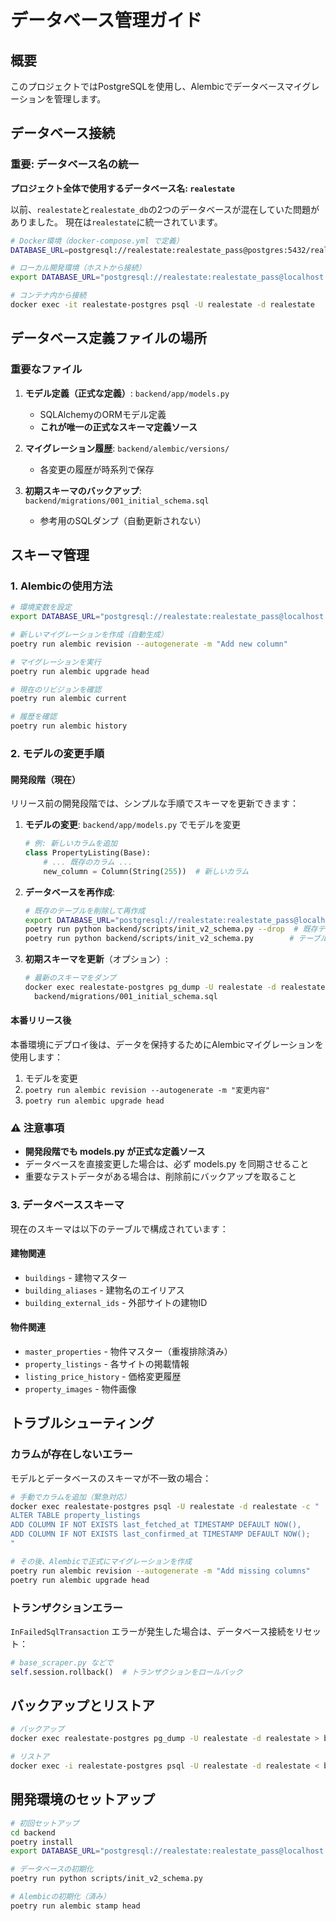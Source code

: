 # データベース管理ガイド

## 概要
このプロジェクトではPostgreSQLを使用し、Alembicでデータベースマイグレーションを管理します。

## データベース接続

### 重要: データベース名の統一
**プロジェクト全体で使用するデータベース名: `realestate`**

以前、`realestate`と`realestate_db`の2つのデータベースが混在していた問題がありました。
現在は`realestate`に統一されています。

```bash
# Docker環境（docker-compose.yml で定義）
DATABASE_URL=postgresql://realestate:realestate_pass@postgres:5432/realestate

# ローカル開発環境（ホストから接続）
export DATABASE_URL="postgresql://realestate:realestate_pass@localhost:5432/realestate"

# コンテナ内から接続
docker exec -it realestate-postgres psql -U realestate -d realestate
```

## データベース定義ファイルの場所

### 重要なファイル
1. **モデル定義（正式な定義）**: `backend/app/models.py`
   - SQLAlchemyのORMモデル定義
   - **これが唯一の正式なスキーマ定義ソース**
   
2. **マイグレーション履歴**: `backend/alembic/versions/`
   - 各変更の履歴が時系列で保存
   
3. **初期スキーマのバックアップ**: `backend/migrations/001_initial_schema.sql`
   - 参考用のSQLダンプ（自動更新されない）

## スキーマ管理

### 1. Alembicの使用方法

```bash
# 環境変数を設定
export DATABASE_URL="postgresql://realestate:realestate_pass@localhost:5432/realestate_db"

# 新しいマイグレーションを作成（自動生成）
poetry run alembic revision --autogenerate -m "Add new column"

# マイグレーションを実行
poetry run alembic upgrade head

# 現在のリビジョンを確認
poetry run alembic current

# 履歴を確認
poetry run alembic history
```

### 2. モデルの変更手順

#### 開発段階（現在）

リリース前の開発段階では、シンプルな手順でスキーマを更新できます：

1. **モデルの変更**: `backend/app/models.py` でモデルを変更
   ```python
   # 例: 新しいカラムを追加
   class PropertyListing(Base):
       # ... 既存のカラム ...
       new_column = Column(String(255))  # 新しいカラム
   ```

2. **データベースを再作成**:
   ```bash
   # 既存のテーブルを削除して再作成
   export DATABASE_URL="postgresql://realestate:realestate_pass@localhost:5432/realestate"
   poetry run python backend/scripts/init_v2_schema.py --drop  # 既存テーブル削除
   poetry run python backend/scripts/init_v2_schema.py        # テーブル再作成
   ```

3. **初期スキーマを更新**（オプション）:
   ```bash
   # 最新のスキーマをダンプ
   docker exec realestate-postgres pg_dump -U realestate -d realestate --schema-only > \
     backend/migrations/001_initial_schema.sql
   ```

#### 本番リリース後

本番環境にデプロイ後は、データを保持するためにAlembicマイグレーションを使用します：

1. モデルを変更
2. `poetry run alembic revision --autogenerate -m "変更内容"`
3. `poetry run alembic upgrade head`

### ⚠️ 注意事項
- **開発段階でも models.py が正式な定義ソース**
- データベースを直接変更した場合は、必ず models.py を同期させること
- 重要なテストデータがある場合は、削除前にバックアップを取ること

### 3. データベーススキーマ

現在のスキーマは以下のテーブルで構成されています：

#### 建物関連
- `buildings` - 建物マスター
- `building_aliases` - 建物名のエイリアス
- `building_external_ids` - 外部サイトの建物ID

#### 物件関連
- `master_properties` - 物件マスター（重複排除済み）
- `property_listings` - 各サイトの掲載情報
- `listing_price_history` - 価格変更履歴
- `property_images` - 物件画像

## トラブルシューティング

### カラムが存在しないエラー
モデルとデータベースのスキーマが不一致の場合：

```bash
# 手動でカラムを追加（緊急対応）
docker exec realestate-postgres psql -U realestate -d realestate -c "
ALTER TABLE property_listings 
ADD COLUMN IF NOT EXISTS last_fetched_at TIMESTAMP DEFAULT NOW(),
ADD COLUMN IF NOT EXISTS last_confirmed_at TIMESTAMP DEFAULT NOW();
"

# その後、Alembicで正式にマイグレーションを作成
poetry run alembic revision --autogenerate -m "Add missing columns"
poetry run alembic upgrade head
```

### トランザクションエラー
`InFailedSqlTransaction` エラーが発生した場合は、データベース接続をリセット：

```python
# base_scraper.py などで
self.session.rollback()  # トランザクションをロールバック
```

## バックアップとリストア

```bash
# バックアップ
docker exec realestate-postgres pg_dump -U realestate -d realestate > backup_$(date +%Y%m%d_%H%M%S).sql

# リストア
docker exec -i realestate-postgres psql -U realestate -d realestate < backup.sql
```

## 開発環境のセットアップ

```bash
# 初回セットアップ
cd backend
poetry install
export DATABASE_URL="postgresql://realestate:realestate_pass@localhost:5432/realestate"

# データベースの初期化
poetry run python scripts/init_v2_schema.py

# Alembicの初期化（済み）
poetry run alembic stamp head
```